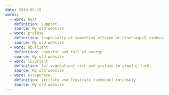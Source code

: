 ```yaml
---
date: 2019-06-19
words:
  - word: bear
    definition: support.
    source: My old website
  - word: profuse
    definition: (especially of something offered or discharged) exuberantly plentiful; abundant.
    source: My old website
  - word: ebullient
    definition: cheerful and full of energy.
    source: My old website
  - word: luxuriant
    definition: (of vegetation) rich and profuse in growth; lush.
    source: My old website
  - word: exasperate
    definition: irritate and frustrate (someone) intensely.
    source: My old website
---
```

